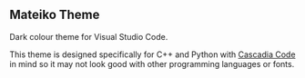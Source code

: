 ## Mateiko Theme
Dark colour theme for Visual Studio Code.

This theme is designed specifically for C++ and Python with [Cascadia Code](https://github.com/microsoft/cascadia-code) in mind so it may not look good with other programming languages or fonts.
